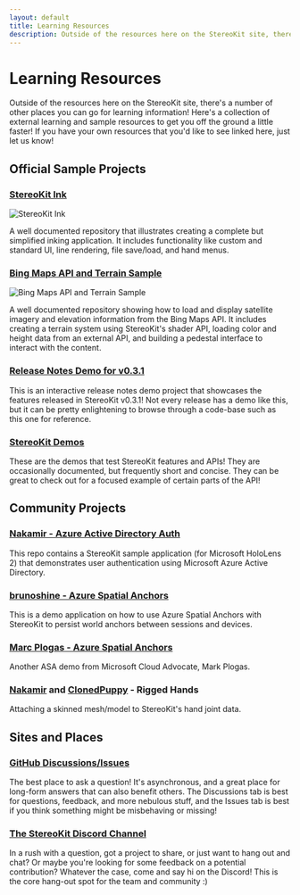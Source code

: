 ```yaml
---
layout: default
title: Learning Resources
description: Outside of the resources here on the StereoKit site, there's a number of other places you can go for learning information! Here's a collection of external learnin...
---
```


# Learning Resources

Outside of the resources here on the StereoKit site, there's a number of
other places you can go for learning information! Here's a collection of
external learning and sample resources to get you off the ground a little
faster! If you have your own resources that you'd like to see linked
here, just let us know!

## Official Sample Projects

### [StereoKit Ink](https://github.com/StereoKit/StereoKit-PaintTutorial)

![StereoKit Ink]({{site.screen_url}}/StereoKitInk.jpg)

A well documented repository that illustrates creating a complete but
simplified inking application. It includes functionality like custom and
standard UI, line rendering, file save/load, and hand menus.

### [Bing Maps API and Terrain Sample](https://github.com/StereoKit/StereoKit-BingMaps)

![Bing Maps API and Terrain Sample]({{site.screen_url}}/SKMapsTutorial.jpg)

A well documented repository showing how to load and display satellite
imagery and elevation information from the Bing Maps API. It includes
creating a terrain system using StereoKit's shader API, loading color and
height data from an external API, and building a pedestal interface to
interact with the content.

### [Release Notes Demo for v0.3.1](https://github.com/StereoKit/StereoKitReleaseNotes/tree/main/v0.3.1)

This is an interactive release notes demo project that showcases the
features released in StereoKit v0.3.1! Not every release has a demo like
this, but it can be pretty enlightening to browse through a code-base
such as this one for reference.

### [StereoKit Demos]({{site.url}}/Pages/Guides/Sample-Code.html)

These are the demos that test StereoKit features and APIs! They are
occasionally documented, but frequently short and concise. They can be
great to check out for a focused example of certain parts of the API!

## Community Projects

### [Nakamir - Azure Active Directory Auth](https://github.com/Nakamir-Code/AzureStereoKitUWPSamples)

This repo contains a StereoKit sample application (for Microsoft HoloLens
2) that demonstrates user authentication using Microsoft Azure Active
Directory.

### [brunoshine - Azure Spatial Anchors](https://github.com/brunoshine/StereoKit.Samples.AzureSpatialAnchors)

This is a demo application on how to use Azure Spatial Anchors with
StereoKit to persist world anchors between sessions and devices.

### [Marc Plogas - Azure Spatial Anchors](https://github.com/mplogas/stereokit.azure.spatialanchors)

Another ASA demo from Microsoft Cloud Advocate, Mark Plogas.

### [Nakamir](https://github.com/Nakamir-Code/SKRiggedHandVisualizer) and [ClonedPuppy](https://github.com/ClonedPuppy/SKHands) - Rigged Hands

Attaching a skinned mesh/model to StereoKit's hand joint data.

## Sites and Places

### [GitHub Discussions/Issues](https://github.com/StereoKit/StereoKit/discussions)

The best place to ask a question! It's asynchronous, and a great place
for long-form answers that can also benefit others. The Discussions tab
is best for questions, feedback, and more nebulous stuff, and the Issues
tab is best if you think something might be misbehaving or missing!

### [The StereoKit Discord Channel](https://discord.gg/jtZpfS7nyK)

In a rush with a question, got a project to share, or just want to hang
out and chat? Or maybe you're looking for some feedback on a potential
contribution? Whatever the case, come and say hi on the Discord! This is
the core hang-out spot for the team and community :)


